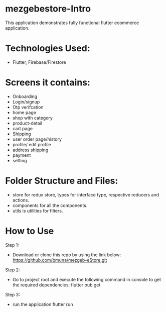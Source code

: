 # mezgebestore-Intro

This application demonstrates fully functional flutter ecommerce application.

# Technologies Used:

- Flutter, Firebase/Firestore

# Screens it contains:

- Onboarding
- Login/signup
- Otp verifcation
- home page
- shop with category
- product-detail
- cart page
- Shipping
- user order page/history
- profile/ edit profile
- address shipping
- payment
- setting

# Folder Structure and Files:

- store for redux store, types for interface type, respective reducers and actions.
- components for all the components.
- utils is utilities for filters.

# How to Use

Step 1:

- Download or clone this repo by using the link below:
  https://github.com/bmuna/mezgeb-eStore.git

Step 2:

- Go to project root and execute the following command in console to get the required dependencies:
  flutter pub get

Step 3:

- run the application
  flutter run
